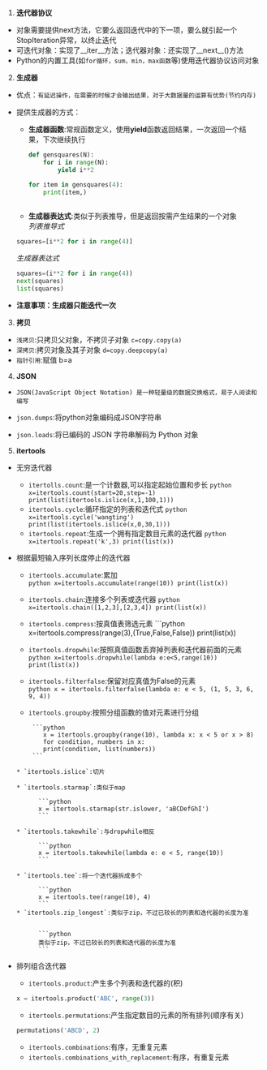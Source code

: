 1. **迭代器协议**  

* 对象需要提供next方法，它要么返回迭代中的下一项，要么就引起一个StopIteration异常，以终止迭代  
* 可迭代对象：实现了__iter__方法；迭代器对象：还实现了__next__()方法 
* Python的内置工具(如`for循环，sum，min，max函数`等)使用迭代器协议访问对象  

2. **生成器**  

* 优点：`有延迟操作，在需要的时候才会输出结果，对于大数据量的运算有优势(节约内存)`
* 提供生成器的方式：  

     * **生成器函数**:常规函数定义，使用**yield**函数返回结果，一次返回一个结果，下次继续执行  

        ```python
        def gensquares(N):
            for i in range(N):
                yield i**2
        
        for item in gensquares(4):
            print(item,)
    
        ```
     * **生成器表达式**:类似于列表推导，但是返回按需产生结果的一个对象  
     *列表推导式*  
     
     ```python
     squares=[i**2 for i in range(4)]
     ```
     *生成器表达式*  
     
     ```python
     squares=(i**2 for i in range(4))
     next(squares)
     list(squares)
     ```
     
* **注意事项：生成器只能迭代一次**  

3. **拷贝**  

* `浅拷贝`:只拷贝父对象，不拷贝子对象  `c=copy.copy(a)`
* `深拷贝`:拷贝对象及其子对象  `d=copy.deepcopy(a)`
* `指针引用`:赋值 b=a

4. **JSON**  

* `JSON(JavaScript Object Notation) 是一种轻量级的数据交换格式，易于人阅读和编写`  


* `json.dumps`:将python对象编码成JSON字符串  


* `json.loads`:将已编码的 JSON 字符串解码为 Python 对象  

5. **itertools**  

* 无穷迭代器  

    * `itertolls.count`:是一个计数器,可以指定起始位置和步长
            ```python
            x=itertools.count(start=20,step=-1)
            print(list(itertools.islice(x,1,100,1)))
            ```
    * `itertools.cycle`:循环指定的列表和迭代式
            ```python
            x=itertools.cycle('wangting')
            print(list(itertools.islice(x,0,30,1)))
            ```
    * `itertools.repeat`:生成一个拥有指定数目元素的迭代器
            ```python
            x=itertools.repeat('k',3)
            print(list(x))
            ```
            
* 根据最短输入序列长度停止的迭代器  
     
    * `itertools.accumulate`:累加  
            ```python
            x=itertools.accumulate(range(10))
            print(list(x))
            ```
    * `itertools.chain`:连接多个列表或迭代器
            ```python
            x=itertools.chain([1,2,3],[2,3,4])
            print(list(x))
            ```
    * `itertools.compress`:按真值表筛选元素
            ```python
            x=itertools.compress(range(3),(True,False,False))
            print(list(x)) 
     * `itertools.dropwhile`:按照真值函数丢弃掉列表和迭代器前面的元素  
            ```python
            x=itertools.dropwhile(lambda e:e<5,range(10))
            print(list(x))
            ```
     * `itertools.filterfalse`:保留对应真值为False的元素  
            ```python
            x = itertools.filterfalse(lambda e: e < 5, (1, 5, 3, 6, 9, 4))
            ```
     * `itertools.groupby`:按照分组函数的值对元素进行分组  
     
            ```python
               x = itertools.groupby(range(10), lambda x: x < 5 or x > 8)                                                                                                 
               for condition, numbers in x:                                                  
               print(condition, list(numbers))                                                                                                        
            ```  
      * `itertools.islice`:切片  
      
      * `itertools.starmap`:类似于map  
      
            ```python
            x = itertools.starmap(str.islower, 'aBCDefGhI')
            ```  
            
      * `itertools.takewhile`:与dropwhile相反  
      
            ```python
            x = itertools.takewhile(lambda e: e < 5, range(10))
            ```  
            
      * `itertools.tee`:将一个迭代器拆成多个
      
            ```python
            x = itertools.tee(range(10), 4)
            ```
      * `itertools.zip_longest`:类似于zip，不过已较长的列表和迭代器的长度为准  


            ```python
            类似于zip，不过已较长的列表和迭代器的长度为准
            ```
      
* 排列组合迭代器

    * `itertools.product`:产生多个列表和迭代器的(积)
    ```python
    x = itertools.product('ABC', range(3))
    ```
    * `itertools.permutations`:产生指定数目的元素的所有排列(顺序有关)
    ```python
    permutations('ABCD', 2)
    ```
    * `itertools.combinations`:有序，无重复元素
    * `itertools.combinations_with_replacement`:有序，有重复元素
                
        
